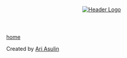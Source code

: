 <div class="theme-default">
<header>
  <a href="/">
    <img src="/media/site/header.png" alt="Header Logo" class="logo" data-no-fullscreen />
  </a>
</header>

<nav data-generate-links="auto">

[home](/)

</nav>

<article>
  <templateContent></templateContent>
</article>

<footer>
  <div>Created by <a href="https://github.com/clevertree/" target="_blank" rel="noopener noreferrer">Ari Asulin</a></div>
  <hitCounter/>
</footer>
</div>
